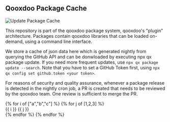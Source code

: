 ## Qooxdoo Package Cache

![Update Package Cache](https://github.com/qooxdoo/package-cache/workflows/Update%20Package%20Cache/badge.svg)

This repository is part of the qooxdoo package system, qooxdoo's "plugin" architecture. Packages contain qooxdoo libraries that can be loaded on-demand, using a command line interface.

We store a cache of json data here which is generated nightly from querying the GitHub API and can be donwloaded by executing npx qx package update. If you need more frequent updates, use `npx qx package update --search`. Note that you have to set a GitHub Token first, using `npx qx config set github.token <your token>`.

For reasons of security and quality assurance, whenever a package release is detected in the nightly cron job, a PR is created that needs to be reviewed by the qooxdoo team. One review is sufficient to merge the PR.

<div>
{% for i of ["a","b","c"] %} 
 {% for j of [1,2,3] %} 
  <div>{{ i }} {{ j }}</div>
 {% endfor %} 
{% endfor %} 
</div>
